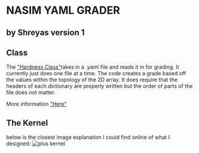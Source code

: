 # NASIM YAML GRADER

by Shreyas
version 1
-------------------------------------

## Class 

The ["Hardness Class"](https://github.com/VoW314/yaml-env-metrric/blob/main/hardness_class.py)takes in a .yaml file and reads it in for grading. It currently just does one file at a time. The code creates a grade based off the values within the topology of the 2D array. It does require that the headers of each dictionary are properly written but the order of parts of the file does not matter. 



More information ["Here"](https://docs.google.com/presentation/d/1XRaDJQtkY0n9DoOsXBn5KaGmi1GaTiuPHxKL4vHgLPo/edit?usp=sharing)

## The Kernel

below is the closest image explanation I could find online of what I designed: ![plus kernel](https://www.researchgate.net/publication/370331269/figure/fig2/AS:11431281176001065@1689992480753/Decomposed-calculation-of-cross-shaped-kernel_Q320.jpg)
